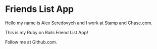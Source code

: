 # Friends List App

Hello my name is Alex Seredovych and I work at Stamp and Chase.com.

This is my Ruby on Rails Friend List App!

Follow me at Github.com.


